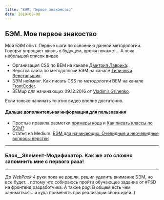 ```yaml
---
title: "БЭМ. Первое знакомство"
date: 2019-08-08
---
```


## БЭМ. Мое первое знакоство

Мой БЭМ опыт. Первые шаги по освоению данной методологии. Говорят упрощяет жизнь в будущем, время покажет... А пока небольшой список видео
* Организация CSS по BEM на канале [Дмитрия Лаврика](https://youtu.be/Mz4aRb4Oyd4).
* Верстка сайта по методологии БЭМ на канале [Типичный Верстальщик](https://youtu.be/Nb4Nw34eZxQ).
* БЭМ нейминг. Как писать CSS по методологии BEM на канале [FrontCoder](https://youtu.be/4zt8qcZ1OXA).
* BEMup для начинающих 09.12.2016 от [Vladimir Grinenko](https://youtu.be/4zt8qcZ1OXA).

Если только начинать то этих видео вполне достаточно.

#### Дальше дополнительная информация для пользования
* Простые правила разметки [примеры кода](http://yoksel.github.io/easy-markup/examples/) и [Как писать классы по БЭМ?](http://yoksel.github.io/easy-markup/examples/)
* Статья на Medium. [БЭМ для начинающих. Очевидные и неочевидные вопросы верстки](https://medium.com/@innabelaya/%D0%B1%D1%8D%D0%BC-%D0%B4%D0%BB%D1%8F-%D0%BD%D0%B0%D1%87%D0%B8%D0%BD%D0%B0%D1%8E%D1%89%D0%B8%D1%85-%D0%BE%D1%87%D0%B5%D0%B2%D0%B8%D0%B4%D0%BD%D1%8B%D0%B5-%D0%B8-%D0%BD%D0%B5%D0%BE%D1%87%D0%B5%D0%B2%D0%B8%D0%B4%D0%BD%D1%8B%D0%B5-%D0%B2%D0%BE%D0%BF%D1%80%D0%BE%D1%81%D1%8B-%D0%B2%D0%B5%D1%80%D1%81%D1%82%D0%BA%D0%B8-1a21d67cf840)


---

### Блок__Элемент-Модификатор. Как же это сложно запомнить мне с первого раза!

---
До *WebPack 4* руки пока не дошли, решил уделить внимание БЭМ, но все будет... потому что собираюсь пройти обучающее задание от #FSD на фронтенд разработчика. А также *pug*. В общем есть чем заниматься... и куда применять при реализации своих идей :)
